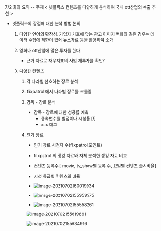 7/2 회의 요약 -- 주제 < 넷플릭스 컨텐츠를 다양하게 분석하여 국내 ott산업의 수출 추천 >

- 넷플릭스의 강점에 대한 분석 방법 논의

  1. 다양한 언어의 확장성, 가입자 기호에 맞는 광고 이미지 변화와 같은 경우는 데이터 수집에 제한이 있어 뉴스자료 등을 활용하여 소개

  2. 영화나 ott산업에 많은 투자를 한다

     - 근거 자료로 재무재표의 사업 재투자를 확인?

  3. 다양한 컨텐츠

     1.  각 나라별 선호하는 장르 분석

        1.  flixpatrol 에서 나라별 장르를 크롤링
     
     2. 감독 - 장르 분석

        - 감독 - 장르에 대한 성공률 예측
          - 종속변수를 별점이나 시청률 [!]
          - sns 태그
     
     3. 인기 장르
     
        - 인기 장르 시청자 수(flixpatrol 포인트)
        - filxpatrol 의 랭킹 자료와 자체 분석한 랭킹 자료 비교
        - 컨텐츠 등록수 [ movie, tv_show별 등록 수, 요일별 컨텐츠 출시비율]
        - 시청 등급별 컨텐츠의 비율
        - ![image-20210702160019934](C:/Users/j/AppData/Roaming/Typora/typora-user-images/image-20210702160019934.png)
     
        - ![image-20210702155959575](C:/Users/j/AppData/Roaming/Typora/typora-user-images/image-20210702155959575.png)
        - ![image-20210702155558261](C:/Users/j/AppData/Roaming/Typora/typora-user-images/image-20210702155558261.png)

        ![image-20210702155619861](C:/Users/j/AppData/Roaming/Typora/typora-user-images/image-20210702155619861.png)
     
        ![image-20210702155634916](C:/Users/j/AppData/Roaming/Typora/typora-user-images/image-20210702155634916.png)
     